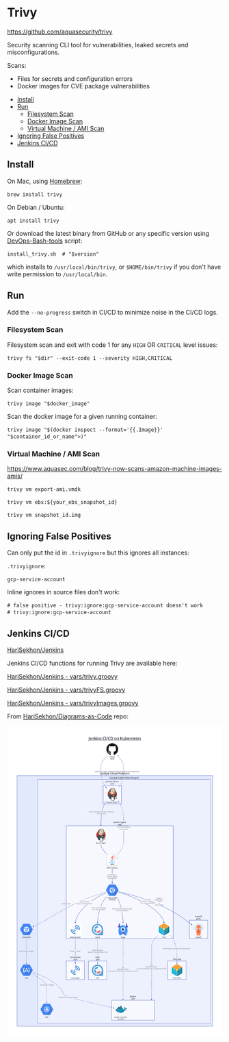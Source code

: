 # Trivy

<https://github.com/aquasecurity/trivy>

Security scanning CLI tool for vulnerabilities, leaked secrets and misconfigurations.

Scans:

- Files for secrets and configuration errors
- Docker images for CVE package vulnerabilities

<!-- INDEX_START -->

- [Install](#install)
- [Run](#run)
  - [Filesystem Scan](#filesystem-scan)
  - [Docker Image Scan](#docker-image-scan)
  - [Virtual Machine / AMI Scan](#virtual-machine--ami-scan)
- [Ignoring False Positives](#ignoring-false-positives)
- [Jenkins CI/CD](#jenkins-cicd)

<!-- INDEX_END -->

## Install

On Mac, using [Homebrew](brew.md):

```shell
brew install trivy
```

On Debian / Ubuntu:

```shell
apt install trivy
```

Or download the latest binary from GitHub or any specific version using [DevOps-Bash-tools](devops-bash-tools.md) script:

```shell
install_trivy.sh  # "$version"
```

which installs to `/usr/local/bin/trivy`, or `$HOME/bin/trivy` if you don't have write permission to `/usr/local/bin`.

## Run

Add the `--no-progress` switch in CI/CD to minimize noise in the CI/CD logs.

### Filesystem Scan

Filesystem scan and exit with code 1 for any `HIGH` OR `CRITICAL` level issues:

```shell
trivy fs "$dir" --exit-code 1 --severity HIGH,CRITICAL
```

### Docker Image Scan

Scan container images:

```shell
trivy image "$docker_image"
```

Scan the docker image for a given running container:

```shell
trivy image "$(docker inspect --format='{{.Image}}' "$container_id_or_name">)"
```

### Virtual Machine / AMI Scan

<https://www.aquasec.com/blog/trivy-now-scans-amazon-machine-images-amis/>

```shell
trivy vm export-ami.vmdk
```

```shell
trivy vm ebs:${your_ebs_snapshot_id}
```

```shell
trivy vm snapshot_id.img
```

## Ignoring False Positives

Can only put the id in `.trivyignore` but this ignores all instances:

`.trivyignore`:

```shell
gcp-service-account
```

Inline ignores in source files don't work:

```shell
# false positive - trivy:ignore:gcp-service-account doesn't work
# trivy:ignore:gcp-service-account
```

## Jenkins CI/CD

[HariSekhon/Jenkins](https://github.com/HariSekhon/Jenkins)

Jenkins CI/CD functions for running Trivy are available here:

[HariSekhon/Jenkins - vars/trivy.groovy](https://github.com/HariSekhon/Jenkins/blob/master/vars/trivy.groovy)

[HariSekhon/Jenkins - vars/trivyFS.groovy](https://github.com/HariSekhon/Jenkins/blob/master/vars/trivyFS.groovy)

[HariSekhon/Jenkins - vars/trivyImages.groovy](https://github.com/HariSekhon/Jenkins/blob/master/vars/trivyImages.groovy)

From
[HariSekhon/Diagrams-as-Code](https://github.com/HariSekhon/Diagrams-as-Code#jenkins-cicd-on-kubernetes)
repo:

![](https://raw.githubusercontent.com/HariSekhon/Diagrams-as-Code/master/images/jenkins_kubernetes_cicd.svg)
